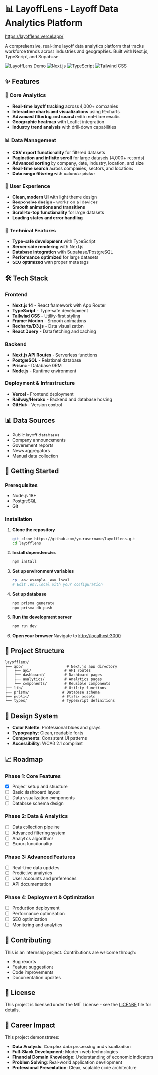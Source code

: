 # 📊 LayoffLens - Layoff Data Analytics Platform

https://layofflens.vercel.app/

A comprehensive, real-time layoff data analytics platform that tracks workforce trends across industries and geographies. Built with Next.js, TypeScript, and Supabase.

![LayoffLens Demo](https://img.shields.io/badge/Status-Live-brightgreen)
![Next.js](https://img.shields.io/badge/Next.js-14.0.4-black)
![TypeScript](https://img.shields.io/badge/TypeScript-5.0-blue)
![Tailwind CSS](https://img.shields.io/badge/Tailwind-3.0-38B2AC)

## ✨ Features

### 🎯 **Core Analytics**
- **Real-time layoff tracking** across 4,000+ companies
- **Interactive charts and visualizations** using Recharts
- **Advanced filtering and search** with real-time results
- **Geographic heatmap** with Leaflet integration
- **Industry trend analysis** with drill-down capabilities

### 📊 **Data Management**
- **CSV export functionality** for filtered datasets
- **Pagination and infinite scroll** for large datasets (4,000+ records)
- **Advanced sorting** by company, date, industry, location, and size
- **Real-time search** across companies, sectors, and locations
- **Date range filtering** with calendar picker

### 🎨 **User Experience**
- **Clean, modern UI** with light theme design
- **Responsive design** - works on all devices
- **Smooth animations and transitions**
- **Scroll-to-top functionality** for large datasets
- **Loading states and error handling**

### 🔧 **Technical Features**
- **Type-safe development** with TypeScript
- **Server-side rendering** with Next.js
- **Database integration** with Supabase/PostgreSQL
- **Performance optimized** for large datasets
- **SEO optimized** with proper meta tags

## 🛠 Tech Stack

### Frontend
- **Next.js 14** - React framework with App Router
- **TypeScript** - Type-safe development
- **Tailwind CSS** - Utility-first styling
- **Framer Motion** - Smooth animations
- **Recharts/D3.js** - Data visualization
- **React Query** - Data fetching and caching

### Backend
- **Next.js API Routes** - Serverless functions
- **PostgreSQL** - Relational database
- **Prisma** - Database ORM
- **Node.js** - Runtime environment

### Deployment & Infrastructure
- **Vercel** - Frontend deployment
- **Railway/Heroku** - Backend and database hosting
- **GitHub** - Version control

## 📊 Data Sources

- Public layoff databases
- Company announcements
- Government reports
- News aggregators
- Manual data collection

## 🚀 Getting Started

### Prerequisites
- Node.js 18+ 
- PostgreSQL
- Git

### Installation

1. **Clone the repository**
   ```bash
   git clone https://github.com/yourusername/layofflens.git
   cd layofflens
   ```

2. **Install dependencies**
   ```bash
   npm install
   ```

3. **Set up environment variables**
   ```bash
   cp .env.example .env.local
   # Edit .env.local with your configuration
   ```

4. **Set up database**
   ```bash
   npx prisma generate
   npx prisma db push
   ```

5. **Run the development server**
   ```bash
   npm run dev
   ```

6. **Open your browser**
   Navigate to [http://localhost:3000](http://localhost:3000)

## 📁 Project Structure

```
layofflens/
├── app/                    # Next.js app directory
│   ├── api/               # API routes
│   ├── dashboard/         # Dashboard pages
│   ├── analytics/         # Analytics pages
│   └── components/        # Reusable components
├── lib/                   # Utility functions
├── prisma/               # Database schema
├── public/               # Static assets
└── types/                # TypeScript definitions
```

## 🎨 Design System

- **Color Palette**: Professional blues and grays
- **Typography**: Clean, readable fonts
- **Components**: Consistent UI patterns
- **Accessibility**: WCAG 2.1 compliant

## 📈 Roadmap

### Phase 1: Core Features
- [x] Project setup and structure
- [ ] Basic dashboard layout
- [ ] Data visualization components
- [ ] Database schema design

### Phase 2: Data & Analytics
- [ ] Data collection pipeline
- [ ] Advanced filtering system
- [ ] Analytics algorithms
- [ ] Export functionality

### Phase 3: Advanced Features
- [ ] Real-time data updates
- [ ] Predictive analytics
- [ ] User accounts and preferences
- [ ] API documentation

### Phase 4: Deployment & Optimization
- [ ] Production deployment
- [ ] Performance optimization
- [ ] SEO optimization
- [ ] Monitoring and analytics

## 🤝 Contributing

This is an internship project. Contributions are welcome through:
- Bug reports
- Feature suggestions
- Code improvements
- Documentation updates

## 📄 License

This project is licensed under the MIT License - see the [LICENSE](LICENSE) file for details.

## 🎯 Career Impact

This project demonstrates:
- **Data Analysis**: Complex data processing and visualization
- **Full-Stack Development**: Modern web technologies
- **Financial Domain Knowledge**: Understanding of economic indicators
- **Problem Solving**: Real-world application development
- **Professional Presentation**: Clean, scalable code architecture
